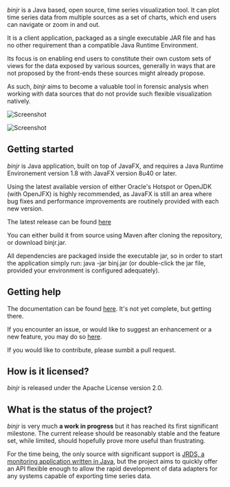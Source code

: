 *binjr* is a Java based, open source, time series visualization tool. It can plot time series data from multiple sources as a set of charts, which end users can navigate or zoom in and out.

It is a client application, packaged as a single executable JAR file and has no other requirement than a compatible Java Runtime Environment.

Its focus is on enabling end users to constitute their own custom sets of views for the data exposed by various sources, generally in ways that are not proposed by the front-ends these sources might already propose. 

As such, *binjr* aims to become a valuable tool in forensic analysis when working with data sources that do not provide such flexible visualization natively.

![Screenshot](http://www.binjr.eu/assets/images/screenshot01.png)

![Screenshot](http://www.binjr.eu/assets/images/screenshot02.png)

## Getting started

*binjr* is Java application, built on top of JavaFX, and requires a Java Runtime Environement version 1.8 with JavaFX version 8u40 or later.

Using the latest available version of either Oracle's Hotspot or OpenJDK (with OpenJFX) is highly recommended, as JavaFX is still an area where bug fixes and performance improvements are routinely provided with each new version.

The latest release can be found  [here](https://github.com/fthevenet/binjr/releases/latest) 

You can either build it from source using Maven after cloning the repository, or download binjr.jar.

All dependencies are packaged inside the executable jar, so in order to start the application simply run: java -jar binj.jar (or double-click the jar file, provided your environment is configured adequately).

## Getting help
The documentation can be found [here](https://github.com/fthevenet/binjr/wiki/Reference). It's not yet complete, but getting there.

If you encounter an issue, or would like to suggest an enhancement or a new feature, you may do so [here](https://github.com/fthevenet/binjr/issues).

If you would like to contribute, please sumbit a pull request.

## How is it licensed?

*binjr* is released under the Apache License version 2.0.

## What is the status of the project?

*binjr* is very much **a work in progress** but it has reached its first significant milestone. The current release should be reasonably stable and the feature set, while limited, should hopefully prove more useful than frustrating.

For the time being, the only source with significant support is [JRDS, a monitoring application written in Java](http://jrds.fr/), but the project aims to quickly offer an API flexible enough to allow the rapid development of data adapters for any systems capable of exporting time series data.
